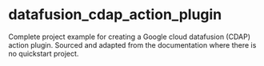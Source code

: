 # datafusion_cdap_action_plugin
Complete project example for creating a Google cloud datafusion (CDAP) action plugin. Sourced and adapted from the documentation where there is no quickstart project.
